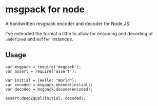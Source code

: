 # msgpack for node

A handwritten msgpack encoder and decoder for Node.JS.

I've extended the format a little to allow for encoding and decoding of `undefined` and `Buffer` instances.

## Usage

    var msgpack = require('msgpack');
    var assert = require('assert');

    var initial = {Hello: "World"};
    var encoded = msgpack.encode(initial);
    var decoded = msgpack.decode(encoded);

    assert.deepEqual(initial, decoded);

